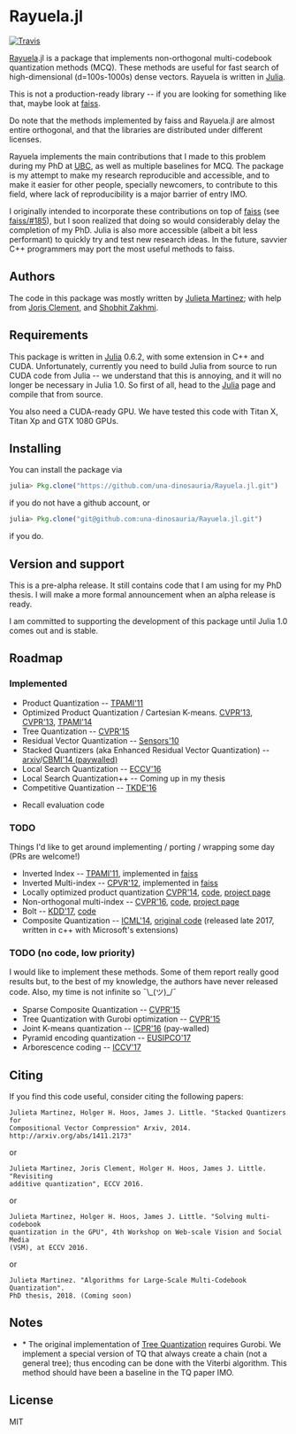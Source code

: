 # Rayuela.jl

[![Travis](https://travis-ci.org/una-dinosauria/Rayuela.jl.svg?branch=master)](https://travis-ci.org/una-dinosauria/Rayuela.jl)

[Rayuela](https://en.wikipedia.org/wiki/Hopscotch#Rayuela).jl is a package
that implements non-orthogonal multi-codebook quantization methods (MCQ).
These methods are useful for fast search of high-dimensional (d=100s-1000s) dense vectors.
Rayuela is written in [Julia](https://github.com/JuliaLang/julia).

This is not a production-ready library -- if you are looking for something
like that, maybe look at [faiss](https://github.com/facebookresearch/faiss).

Do note that the methods implemented by faiss and Rayuela.jl are almost entire orthogonal, and that the libraries are distributed under different licenses.

Rayuela implements the main contributions that I made to this problem during my
PhD at [UBC](https://cs.ubc.ca), as well as multiple baselines for MCQ.
The package is my attempt to make my research reproducible
and accessible, and to make it easier for other people, specially newcomers, to
contribute to this field, where lack of reproducibility is a major barrier of entry IMO.

I originally intended to incorporate these contributions on top of [faiss](https://github.com/facebookresearch/faiss)
(see [faiss/#185](https://github.com/facebookresearch/faiss/issues/185)),
but I soon realized that doing so would considerably delay the completion of my PhD.
Julia is also more accessible (albeit a bit less performant) to quickly try and
test new research ideas.
In the future, savvier C++ programmers may port the most useful methods to faiss.

## Authors

The code in this package was mostly written by
[Julieta Martinez](https://github.com/una-dinosauria/); with help from
[Joris Clement](https://github.com/flyingdutchman23), and
[Shobhit Zakhmi](https://github.com/Shobhit31).

## Requirements

This package is written in [Julia](https://github.com/JuliaLang/julia) 0.6.2, with some extension in C++ and CUDA.
Unfortunately, currently you need to build Julia from source to run CUDA code from Julia -- we understand that this is annoying, and it will no longer be necessary in Julia 1.0.
So first of all, head to the [Julia](https://github.com/JuliaLang/julia) page and compile that from source.

You also need a CUDA-ready GPU. We have tested this code with Titan X, Titan Xp and GTX 1080 GPUs.

## Installing

You can install the package via

```julia
julia> Pkg.clone("https://github.com/una-dinosauria/Rayuela.jl.git")
```

if you do not have a github account, or

```julia
julia> Pkg.clone("git@github.com:una-dinosauria/Rayuela.jl.git")
```

if you do.

## Version and support

This is a pre-alpha release. It still contains code that I am using for my PhD thesis.
I will make a more formal announcement when an alpha release is ready.

I am committed to supporting the development of this package until Julia 1.0 comes out and is stable.

## Roadmap

### Implemented
- Product Quantization -- [TPAMI'11](https://hal.archives-ouvertes.fr/file/index/docid/514462/filename/paper_hal.pdf)
- Optimized Product Quantization / Cartesian K-means. [CVPR'13](http://www.cv-foundation.org/openaccess/content_cvpr_2013/papers/Norouzi_Cartesian_K-Means_2013_CVPR_paper.pdf), [CVPR'13](http://www.cv-foundation.org/openaccess/content_cvpr_2013/papers/Ge_Optimized_Product_Quantization_2013_CVPR_paper.pdf), [TPAMI'14](https://www.microsoft.com/en-us/research/wp-content/uploads/2013/11/pami13opq.pdf)
- Tree Quantization -- [CVPR'15](http://www.cv-foundation.org/openaccess/content_cvpr_2015/papers/Babenko_Tree_Quantization_for_2015_CVPR_paper.pdf)
- Residual Vector Quantization -- [Sensors'10](http://www.mdpi.com/1424-8220/10/12/11259/htm)
- Stacked Quantizers (aka Enhanced Residual Vector Quantization) -- [arxiv](https://arxiv.org/abs/1411.2173)/[CBMI'14 (paywalled)](http://ieeexplore.ieee.org/abstract/document/6849842/)
- Local Search Quantization -- [ECCV'16](https://www.cs.ubc.ca/~julm/papers/eccv16.pdf)
- Local Search Quantization++ -- Coming up in my thesis
- Competitive Quantization -- [TKDE'16](https://ieeexplore.ieee.org/abstract/document/7539664/)
<!-- - Some wrapping code to call and evaluate Composite Quantization -- [ICML'14](https://arxiv.org/pdf/1712.00955.pdf), [code](https://github.com/hellozting/CompositeQuantization) -->
- Recall evaluation code

### TODO
Things I'd like to get around implementing / porting / wrapping some day (PRs are welcome!)
- Inverted Index -- [TPAMI'11](https://hal.archives-ouvertes.fr/file/index/docid/514462/filename/paper_hal.pdf), implemented in [faiss](https://github.com/facebookresearch/faiss)
- Inverted Multi-index -- [CPVR'12](https://pdfs.semanticscholar.org/5bfb/5a42483e9b7051fab5e972a3b4627a8d6a76.pdf), implemented in [faiss](https://github.com/facebookresearch/faiss)
- Locally optimized product quantization [CVPR'14](http://image.ntua.gr/iva/files/lopq.pdf), [code](https://github.com/yahoo/lopq), [project page](http://image.ntua.gr/iva/research/lopq/)
- Non-orthogonal multi-index --
 [CVPR'16](http://www.cv-foundation.org/openaccess/content_cvpr_2016/papers/Babenko_Efficient_Indexing_of_CVPR_2016_paper.pdf), [code](https://github.com/arbabenko/GNOIMI), [project page](http://sites.skoltech.ru/compvision/noimi/)
- Bolt -- [KDD'17](https://pdfs.semanticscholar.org/edae/41dc0b511cd0455388c9fd0720a086078cc6.pdf), [code](https://github.com/dblalock/bolt)
- Composite Quantization -- [ICML'14](https://pdfs.semanticscholar.org/eb18/329fe6466f36b0dbacd00e405c8f8618e1cf.pdf), [original code](https://github.com/hellozting/CompositeQuantization) (released late 2017, written in c++ with Microsoft's extensions)

### TODO (no code, low priority)
I would like to implement these methods. Some of them report really good results but, to the best of my knowledge, the authors have never released code. Also, my time is not infinite so ¯\\\_(ツ)\_/¯

- Sparse Composite Quantization -- [CVPR'15](http://www.cv-foundation.org/openaccess/content_cvpr_2015/papers/Zhang_Sparse_Composite_Quantization_2015_CVPR_paper.pdf)
- Tree Quantization with Gurobi optimization -- [CVPR'15](http://www.cv-foundation.org/openaccess/content_cvpr_2015/papers/Babenko_Tree_Quantization_for_2015_CVPR_paper.pdf)
- Joint K-means quantization -- [ICPR'16](http://ieeexplore.ieee.org/document/7900200/#full-text-section) (pay-walled)
- Pyramid encoding quantization -- [EUSIPCO'17](http://www.eurasip.org/Proceedings/Eusipco/Eusipco2017/papers/1570339946.pdf)
- Arborescence coding -- [ICCV'17](http://sites.skoltech.ru/app/data/uploads/sites/25/2017/08/AnnArbor_ICCV17.pdf)

## Citing
If you find this code useful, consider citing the following papers:

```
Julieta Martinez, Holger H. Hoos, James J. Little. "Stacked Quantizers for
Compositional Vector Compression" Arxiv, 2014. http://arxiv.org/abs/1411.2173"
```
or
```
Julieta Martinez, Joris Clement, Holger H. Hoos, James J. Little. "Revisiting
additive quantization", ECCV 2016.
```
or
```
Julieta Martinez, Holger H. Hoos, James J. Little. "Solving multi-codebook
quantization in the GPU", 4th Workshop on Web-scale Vision and Social Media
(VSM), at ECCV 2016.
```
or
```
Julieta Martinez. "Algorithms for Large-Scale Multi-Codebook Quantization".
PhD thesis, 2018. (Coming soon)
```
<!-- or
```
LSQ++ publication (may appear soon)
``` -->

## Notes
<!-- * † I have made more contributions to MCQ, some of which are currently not included in this library. I am not putting them here until either they get published or I defend my PhD thesis -- whatever happens first. -->
* \* The original implementation of [Tree Quantization](http://www.cv-foundation.org/openaccess/content_cvpr_2015/papers/Babenko_Tree_Quantization_for_2015_CVPR_paper.pdf)
requires Gurobi. We implement a special version of TQ that always create a chain
(not a general tree); thus encoding can be done with the Viterbi algorithm.
This method should have been a baseline in the TQ paper IMO.

## License
MIT
